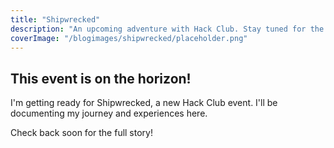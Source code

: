 ```yaml
---
title: "Shipwrecked"
description: "An upcoming adventure with Hack Club. Stay tuned for the full story of what happened at Shipwrecked!"
coverImage: "/blogimages/shipwrecked/placeholder.png"
---
```


## This event is on the horizon!

I'm getting ready for Shipwrecked, a new Hack Club event. I'll be documenting my journey and experiences here.

Check back soon for the full story!
